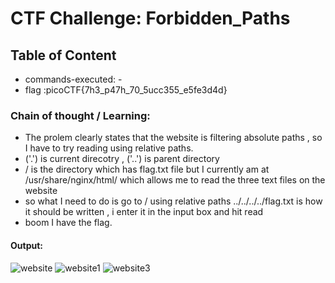 
# CTF Challenge: Forbidden_Paths

## Table of Content

- commands-executed:  -
- flag :picoCTF{7h3_p47h_70_5ucc355_e5fe3d4d}


### Chain of thought / Learning:
- The prolem clearly states that the website is filtering absolute paths , so I have to try reading using relative paths.
- ('.') is current direcotry , ('..') is parent directory
- / is the directory which has flag.txt file but I currently am at /usr/share/nginx/html/ which allows me to read the three text files on the website
- so what I need to do is go to / using relative paths ../../../../flag.txt is how it should be written , i enter it in the input box and hit read
- boom I have the flag.


#### Output:
![website](https://github.com/user-attachments/assets/edbcbc96-f57f-4d30-a17f-f068c178b247)
![website1](https://github.com/user-attachments/assets/0cf256c8-6718-428b-84d6-a46c05c080b6)
![website3](https://github.com/user-attachments/assets/10c2e2f6-c421-4d45-a7d4-840380221d19)

